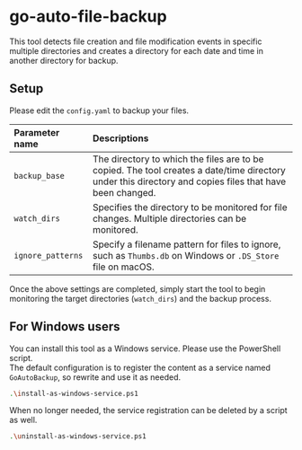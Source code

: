 # go-auto-file-backup

This tool detects file creation and file modification events in specific multiple directories and creates a directory for each date and time in another directory for backup.

## Setup

Please edit the `config.yaml` to backup your files.

|Parameter name|Descriptions|
|:--|:--|
|`backup_base`| The directory to which the files are to be copied. The tool creates a date/time directory under this directory and copies files that have been changed.|
|`watch_dirs`|Specifies the directory to be monitored for file changes. Multiple directories can be monitored.|
|`ignore_patterns`|Specify a filename pattern for files to ignore, such as `Thumbs.db` on Windows or `.DS_Store` file on macOS.|

Once the above settings are completed, simply start the tool to begin monitoring the target directories (`watch_dirs`) and the backup process.

## For Windows users

You can install this tool as a Windows service. Please use the PowerShell script.  
The default configuration is to register the content as a service named `GoAutoBackup`, so rewrite and use it as needed.

```sh
.\install-as-windows-service.ps1
```

When no longer needed, the service registration can be deleted by a script as well.

```sh
.\uninstall-as-windows-service.ps1
```
